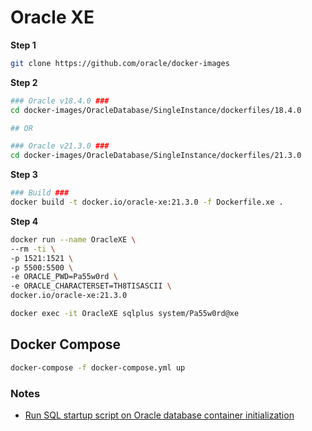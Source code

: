 # Oracle XE

__Step 1__

```sh
git clone https://github.com/oracle/docker-images
```

__Step 2__

```sh
### Oracle v18.4.0 ###
cd docker-images/OracleDatabase/SingleInstance/dockerfiles/18.4.0

## OR

### Oracle v21.3.0 ###
cd docker-images/OracleDatabase/SingleInstance/dockerfiles/21.3.0
```

__Step 3__

```sh
### Build ###
docker build -t docker.io/oracle-xe:21.3.0 -f Dockerfile.xe .
```

__Step 4__

```sh
docker run --name OracleXE \
--rm -ti \
-p 1521:1521 \
-p 5500:5500 \
-e ORACLE_PWD=Pa55w0rd \
-e ORACLE_CHARACTERSET=TH8TISASCII \
docker.io/oracle-xe:21.3.0
```

```sh
docker exec -it OracleXE sqlplus system/Pa55w0rd@xe
```

## Docker Compose

```sh
docker-compose -f docker-compose.yml up
```

### Notes

- [Run SQL startup script on Oracle database container initialization](https://faun.pub/run-sql-startup-script-on-oracle-database-container-initialization-e94ea983dccd)
